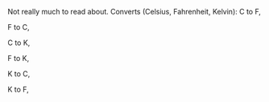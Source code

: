 Not really much to read about.
Converts (Celsius, Fahrenheit, Kelvin):
C to F,

F to C,

C to K,

F to K,

K to C,

K to F,
